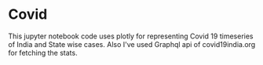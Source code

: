 # Covid
This jupyter notebook code uses plotly for representing Covid 19 timeseries of India and State wise cases. Also I've used Graphql api of covid19india.org for fetching the stats.
